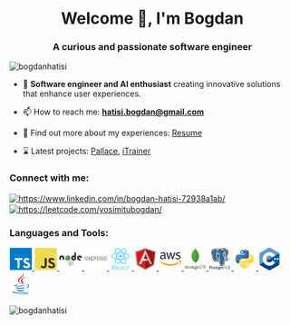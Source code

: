 <h1 align="center">Welcome 👋, I'm Bogdan</h1>
<h3 align="center">A curious and passionate software engineer</h3>

<p align="left"> <img src="https://komarev.com/ghpvc/?username=bogdanhatisi&label=Profile%20views&color=0e75b6&style=flat" alt="bogdanhatisi" /> </p>

- 🤝 **Software engineer and AI enthusiast** creating innovative solutions that enhance user experiences.

- 📫 How to reach me: **hatisi.bogdan@gmail.com**

- 📄 Find out more about my experiences: [Resume](https://drive.google.com/file/d/1Al9IU_zrKboONEdn5DoHUU2SncK-VY6w/view)
  
- ⌛ Latest projects: [Pallace](https://github.com/bogdanhatisi/Pallace), [iTrainer](https://github.com/bogdanhatisi/iTrainer)

<h3 align="left">Connect with me:</h3>
<p align="left">
<a href="https://www.linkedin.com/in/bogdan-hatisi-72938a1ab/" target="blank"><img align="center" src="https://raw.githubusercontent.com/rahuldkjain/github-profile-readme-generator/master/src/images/icons/Social/linked-in-alt.svg" alt="https://www.linkedin.com/in/bogdan-hatisi-72938a1ab/" height="30" width="40" /></a>
<a href="https://leetcode.com/yosimitubogdan/" target="blank"><img align="center" src="https://raw.githubusercontent.com/rahuldkjain/github-profile-readme-generator/master/src/images/icons/Social/leet-code.svg" alt="https://leetcode.com/yosimitubogdan/" height="30" width="40" /></a>
</p>

<h3 align="left">Languages and Tools:</h3>
<p align="left">
  <a href="https://www.typescriptlang.org/" target="_blank" rel="noreferrer">
    <img src="https://raw.githubusercontent.com/devicons/devicon/master/icons/typescript/typescript-original.svg" alt="typescript" width="40" height="40"/>
  </a>
  <a href="https://developer.mozilla.org/en-US/docs/Web/JavaScript" target="_blank" rel="noreferrer">
    <img src="https://raw.githubusercontent.com/devicons/devicon/master/icons/javascript/javascript-original.svg" alt="javascript" width="40" height="40"/>
  </a>
  <a href="https://nodejs.org" target="_blank" rel="noreferrer">
    <img src="https://raw.githubusercontent.com/devicons/devicon/master/icons/nodejs/nodejs-original-wordmark.svg" alt="nodejs" width="40" height="40"/>
  </a>
  <a href="https://expressjs.com" target="_blank" rel="noreferrer">
    <img src="https://raw.githubusercontent.com/devicons/devicon/master/icons/express/express-original-wordmark.svg" alt="express" width="40" height="40"/>
  </a>
  <a href="https://reactjs.org/" target="_blank" rel="noreferrer">
    <img src="https://raw.githubusercontent.com/devicons/devicon/master/icons/react/react-original-wordmark.svg" alt="react" width="40" height="40"/>
  </a>
  <a href="https://angular.io/" target="_blank" rel="noreferrer">
    <img src="https://raw.githubusercontent.com/devicons/devicon/master/icons/angularjs/angularjs-original.svg" alt="angular" width="40" height="40"/>
  </a>
  <a href="https://aws.amazon.com" target="_blank" rel="noreferrer">
    <img src="https://raw.githubusercontent.com/devicons/devicon/master/icons/amazonwebservices/amazonwebservices-original-wordmark.svg" alt="aws" width="40" height="40"/>
  </a>
  <a href="https://www.mongodb.com/" target="_blank" rel="noreferrer">
    <img src="https://raw.githubusercontent.com/devicons/devicon/master/icons/mongodb/mongodb-original-wordmark.svg" alt="mongodb" width="40" height="40"/>
  </a>
  <a href="https://www.postgresql.org" target="_blank" rel="noreferrer">
    <img src="https://raw.githubusercontent.com/devicons/devicon/master/icons/postgresql/postgresql-original-wordmark.svg" alt="postgresql" width="40" height="40"/>
  </a>
  <a href="https://www.python.org" target="_blank" rel="noreferrer">
    <img src="https://raw.githubusercontent.com/devicons/devicon/master/icons/python/python-original.svg" alt="python" width="40" height="40"/>
  </a>
  <a href="https://www.w3schools.com/cpp/" target="_blank" rel="noreferrer">
    <img src="https://raw.githubusercontent.com/devicons/devicon/master/icons/cplusplus/cplusplus-original.svg" alt="cplusplus" width="40" height="40"/>
  </a>
  <a href="https://www.java.com" target="_blank" rel="noreferrer">
    <img src="https://raw.githubusercontent.com/devicons/devicon/master/icons/java/java-original.svg" alt="java" width="40" height="40"/>
  </a>
</p>



<p><img align="center" src="https://github-readme-streak-stats.herokuapp.com/?user=bogdanhatisi&" alt="bogdanhatisi" /></p>
